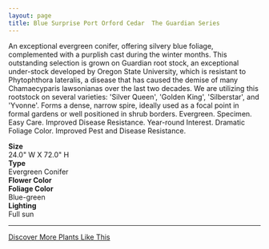 ```yaml
---
layout: page
title: Blue Surprise Port Orford Cedar  The Guardian Series
---
```


<div class="row">
  <div class="col-md-4">
    <div class="plant-image plant-image-large" style="background-image: url(&quot;https://s3-us-west-1.amazonaws.com/images.plantwithbloom.com/blue_surprise_port_orford_cedar_the_guardian_series.jpg&quot;);"></div>
  </div>
  <div class="col-md-8">
    <div>
      <p>An exceptional evergreen conifer, offering silvery blue foliage, complemented with a purplish cast during the winter months. This outstanding selection is grown on Guardian root stock, an exceptional under-stock developed by Oregon State University, which is resistant to Phytophthora lateralis, a disease that has caused the demise of many Chamaecyparis lawsonianas over the last two decades. We are utilizing this rootstock on several varieties: 'Silver Queen', 'Golden King', 'Silberstar', and 'Yvonne'. Forms a dense, narrow spire, ideally used as a focal point in formal gardens or well positioned in shrub borders. Evergreen. Specimen. Easy Care. Improved Disease Resistance. Year-round Interest. Dramatic Foliage Color. Improved Pest and Disease Resistance.</p>
      <div class="row">
        <div class="col-md-3">
          <strong>Size</strong>
        </div>
        <div class="col-md-9">24.0" W X 72.0" H</div>
      </div>
      <div class="row">
        <div class="col-md-3">
          <strong>Type</strong>
        </div>
        <div class="col-md-9">Evergreen Conifer</div>
      </div>
      <div class="row">
        <div class="col-md-3">
          <strong>Flower Color</strong>
        </div>
        <div class="col-md-9"/>
      </div>
      <div class="row">
        <div class="col-md-3">
          <strong>Foliage Color</strong>
        </div>
        <div class="col-md-9">Blue-green</div>
      </div>
      <div class="row">
        <div class="col-md-3">
          <strong>Lighting</strong>
        </div>
        <div class="col-md-9">Full sun</div>
      </div>
    </div>
    <hr/>
    <a class="btn btn-default" href="http://app.plantwithbloom.com/search">Discover More Plants Like This</a>
  </div>
</div>